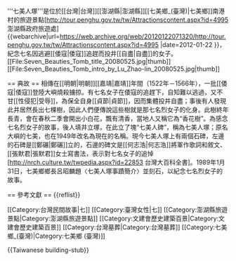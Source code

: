 '''七美人塚'''是位於[[台灣|台灣]][[澎湖縣|澎湖縣]][[七美鄉_(臺灣)|七美鄉]]南港村的旅遊景點<ref>[http://tour.penghu.gov.tw/tw/Attractionscontent.aspx?id=4995 澎湖縣政府旅遊處] {{webarchive|url=https://web.archive.org/web/20120122071320/http://tour.penghu.gov.tw/tw/Attractionscontent.aspx?id=4995 |date=2012-01-22 }}</ref>，紀念七名因逃避[[倭寇|倭寇]]追趕而投井[[自盡|自盡]]的女子。
[[File:Seven_Beauties_Tomb_title_20080525.jpg|thumb]]
[[File:Seven_Beauties_Tomb_intro_by_Lu_Zhao-lin_20080525.jpg|thumb]]

== 典故 ==
相傳在[[明朝|明朝]][[嘉靖|嘉靖]]年間（1522年－1566年），一批[[倭寇|倭寇]]登陸大嶼燒殺擄掠。有七名女子在倭寇的追趕下，自知難以逃過，又不甘[[性侵犯|受辱]]，為保全自身[[貞節|貞節]]，因而集體投井自盡；事後有人發現此井居然長出七棵樹，因此人們便傳說這些樹就是那七名烈女子的化身。此樹終年長青，會在春秋二季會開出小白花，飄有清香，當地人又稱它為“香花樹”。為感念七名烈女子的故事，後人填井立塚，在此立了塊“七美人碑”，稱為七美人塚；原名大嶼的七美，也在1949年改名為現在的名稱。現今七美人塚上有兩個石碑，左邊的石碑是[[鄭碾|鄭碾]]立的，石邊的碑文是[[何志浩|何志浩]]將軍作歌詞和敘文、[[張默君|張默君]]女士寫書法，表示對七名女子的追悼<ref>[http://nrch.culture.tw/twpedia.aspx?id=22853 台灣大百科全書]</ref>。1989年1月31日，七美鄉鄉長呂昭麟題〈七美人塚事蹟簡介〉並刻石，以紀念七名烈女子的故事。

== 參考文獻 ==
{{reflist}}

[[Category:台灣民間故事|七]]
[[Category:臺灣女性|七]]
[[Category:澎湖縣旅遊景點|Category:澎湖縣旅遊景點]]
[[Category:文建會歷史建築百景|Category:文建會歷史建築百景]]
[[Category:台灣墓葬|Category:台灣墓葬]]
[[Category:七美鄉_(臺灣)|Category:七美鄉 (臺灣)]]


{{Taiwanese building-stub}}
